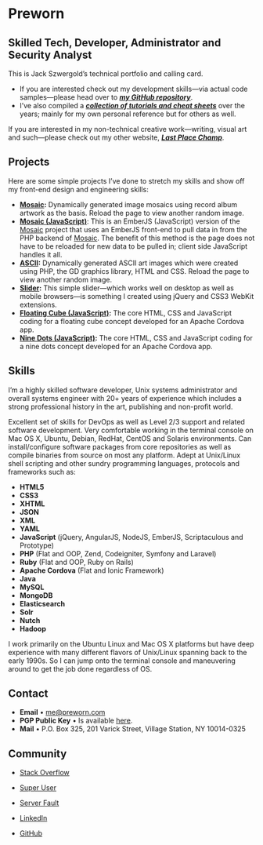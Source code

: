 # Preworn

## Skilled Tech, Developer, Administrator and Security Analyst

This is Jack Szwergold’s technical portfolio and calling card.

* If you are interested check out my development skills—via actual code samples—please head over to ***[my GitHub repository][12]***.
* I’ve also compiled a ***[collection of tutorials and cheat sheets][2]*** over the years; mainly for my own personal reference but for others as well.

If you are interested in my non-technical creative work—writing, visual art and such—please check out my other website, ***[Last Place Champ][1]***.

## Projects

Here are some simple projects I’ve done to stretch my skills and show off my front-end design and engineering skills:

* **[Mosaic][3]:** Dynamically generated image mosaics using record album artwork as the basis. Reload the page to view another random image.
* **[Mosaic (JavaScript)][4]**: This is an EmberJS (JavaScript) version of the [Mosaic][3] project that uses an EmberJS front-end to pull data in from the PHP backend of [Mosaic][3]. The benefit of this method is the page does not have to be reloaded for new data to be pulled in; client side JavaScript handles it all.
* **[ASCII][5]:** Dynamically generated ASCII art images which were created using PHP, the GD graphics library, HTML and CSS. Reload the page to view another random image.
* **[Slider][6]:** This simple slider—which works well on desktop as well as mobile browsers—is something I created using jQuery and CSS3 WebKit extensions.
* **[Floating Cube (JavaScript)][7]:** The core HTML, CSS and JavaScript coding for a floating cube concept developed for an Apache Cordova app.
* **[Nine Dots (JavaScript)][8]:** The core HTML, CSS and JavaScript coding for a nine dots concept developed for an Apache Cordova app.

## Skills

I’m a highly skilled software developer, Unix systems administrator and overall systems engineer with 20+ years of experience which includes a strong professional history in the art, publishing and non-profit world.

Excellent set of skills for DevOps as well as Level 2/3 support and related software development. Very comfortable working in the terminal console on Mac OS X, Ubuntu, Debian, RedHat, CentOS and Solaris environments. Can install/configure software packages from core repositories as well as compile binaries from source on most any platform. Adept at Unix/Linux shell scripting and other sundry programming languages, protocols and frameworks such as:

* **HTML5**
* **CSS3**
* **XHTML**
* **JSON**
* **XML**
* **YAML**
* **JavaScript** (jQuery, AngularJS, NodeJS, EmberJS, Scriptaculous and Prototype)
* **PHP** (Flat and OOP, Zend, Codeigniter, Symfony and Laravel)
* **Ruby** (Flat and OOP, Ruby on Rails)
* **Apache Cordova** (Flat and Ionic Framework)
* **Java**
* **MySQL**
* **MongoDB**
* **Elasticsearch**
* **Solr**
* **Nutch**
* **Hadoop**

I work primarily on the Ubuntu Linux and Mac OS X platforms but have deep experience with many different flavors of Unix/Linux spanning back to the early 1990s. So I can jump onto the terminal console and maneuvering around to get the job done regardless of OS.

## Contact

* **Email** • [me@preworn.com](mailto:me@preworn.com?Subject=Preworn%20Website%20Query)
* **PGP Public Key** • Is available [here][9].
* **Mail** • P.O. Box 325, 201 Varick Street, Village Station, NY 10014-0325

## Community

* [Stack Overflow][10]
* [Super User][11]
* [Server Fault][12]
* [LinkedIn][13]
* [GitHub][14]

  [1]: http://www.lastplacechamp.com/ "last Place Champ"
  [2]: tutorials_and_cheat_sheets/ "Tutorials and Cheat Sheets"
  [3]: projects/mosaic/ "Mosaic"
  [4]: projects/mosaic_js/ "Mosaic (JavaScript)"
  [5]: projects/ascii/ "ASCII"
  [6]: projects/slider/ "Slider"
  [7]: projects/floatingcube_js/ "Floating Cube (JavaScript)"
  [8]: projects/ninedots_js/ "Nine Dots (JavaScript)"
  [9]: pgp_public_key-preworn.asc.txt
  [10]: http://stackoverflow.com/users/117259/jakegould "Stack Overflow"
  [11]: http://superuser.com/users/167207/jakegould "Super User"
  [12]: http://serverfault.com/users/100013/jakegould "Server Fault"
  [13]: http://www.linkedin.com/in/jackszwergold "Linked In"
  [14]: https://github.com/JackSzwergold
